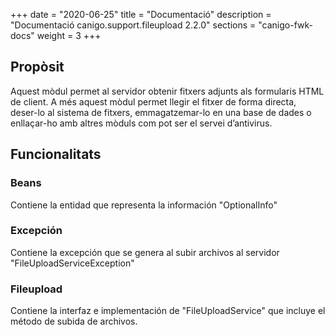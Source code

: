 +++
date        = "2020-06-25"
title       = "Documentació"
description = "Documentació canigo.support.fileupload 2.2.0"
sections    = "canigo-fwk-docs"
weight      = 3
+++

## Propòsit

Aquest mòdul permet al servidor obtenir fitxers adjunts als formularis HTML de client. A més aquest mòdul permet llegir el fitxer de forma directa, deser-lo al sistema de fitxers, emmagatzemar-lo en una base de dades o enllaçar-ho amb altres mòduls com pot ser el servei d’antivirus.

## Funcionalitats

### Beans

Contiene la entidad que representa la información "OptionalInfo"

### Excepción

Contiene la excepción que se genera al subir archivos al servidor "FileUploadServiceException"

### Fileupload

Contiene la interfaz e implementación de "FileUploadService" que incluye el método de subida de archivos. 
